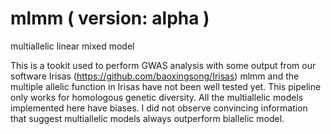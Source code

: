 # mlmm ( version: alpha )
multiallelic linear mixed model

This is a tookit used to perform GWAS analysis with some output from our software Irisas (https://github.com/baoxingsong/Irisas)
mlmm and the multiple allelic function in Irisas have not been well tested yet.
This pipeline only works for homologous genetic diversity.
All the multiallelic models implemented here have biases. I did not observe convincing information that suggest multiallelic models always outperform biallelic model.

